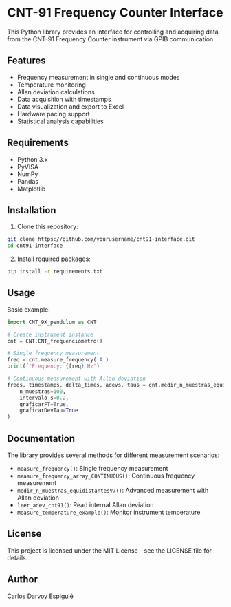 # CNT-91 Frequency Counter Interface

This Python library provides an interface for controlling and acquiring data from the CNT-91 Frequency Counter instrument via GPIB communication.

## Features

- Frequency measurement in single and continuous modes
- Temperature monitoring
- Allan deviation calculations
- Data acquisition with timestamps
- Data visualization and export to Excel
- Hardware pacing support
- Statistical analysis capabilities

## Requirements

- Python 3.x
- PyVISA
- NumPy
- Pandas
- Matplotlib

## Installation

1. Clone this repository:
```bash
git clone https://github.com/yourusername/cnt91-interface.git
cd cnt91-interface
```

2. Install required packages:
```bash
pip install -r requirements.txt
```

## Usage

Basic example:
```python
import CNT_9X_pendulum as CNT

# Create instrument instance
cnt = CNT.CNT_frequenciometro()

# Single frequency measurement
freq = cnt.measure_frequency('A')
print(f"Frequency: {freq} Hz")

# Continuous measurement with Allan deviation
freqs, timestamps, delta_times, adevs, taus = cnt.medir_n_muestras_equidistantesV7(
    n_muestras=100,
    intervalo_s=0.2,
    graficarFT=True,
    graficarDevTau=True
)
```

## Documentation

The library provides several methods for different measurement scenarios:

- `measure_frequency()`: Single frequency measurement
- `measure_frequency_array_CONTINUOUS()`: Continuous frequency measurement
- `medir_n_muestras_equidistantesV7()`: Advanced measurement with Allan deviation
- `leer_adev_cnt91()`: Read internal Allan deviation
- `Measure_temperature_example()`: Monitor instrument temperature

## License

This project is licensed under the MIT License - see the LICENSE file for details.

## Author

Carlos Darvoy Espigulé 